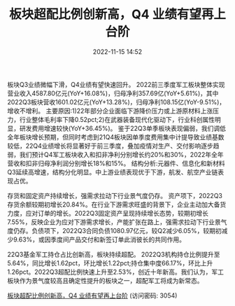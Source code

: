 ﻿---
title: 板块超配比例创新高，Q4 业绩有望再上台阶
date: 2022-11-15 14:52
tags:
- 军工行业
updated: 
---

板块Q3业绩微幅下滑，Q4业绩有望快速回升。
2022前三季度军工板块整体实现营业收入4587.80亿元(YoY+16.08%)，归母净利357.69亿(YoY+5.61%)，其中2022Q3板块营收1601.02亿元(YoY+13.28%)，归母净利108.15亿(YoY-9.51%)，增收不增利。
主要原因:1)22年部分企业面临下游降价压力或上游原材料上涨压力，行业整体毛利率下降0.52pct;2)在武器装备现代化驱动下，行业科创属性明显，研发费用增速较快(YoY+36.45%)。
鉴于22Q3单季板块表现偏弱，我们调低全年板块增长预期，但同时考虑到21Q4板块因单季度费用集中计提导致业绩基数较低，22Q4业绩增长将显著好于前三季度，叠加疫情对生产、交付影响逐步趋弱，我们预计Q4军工板块收入和扣非净利分别增长约20%和30%，2022年全年营收和扣非归母净利润分别增长18%和15%。
结构分析:元器件、信息化和新材料Q3延续高增速，结构分化明显。中上游业绩表现优于下游，航发、航空产业链表现占优。
<!-- more -->
存货和固定资产持续增长，强需求拉动下行业景气度仍存。
资产项下，2022Q3存货余额较期初增长20.84%。在行业下游需求旺盛的背景下，企业主动加大备货力度，应对订单的增长。2022Q3固定资产呈现持续增长态势，较期初增长7.55%，反映企业为应对下游需求增长，产能扩张在路上，强需求拉动下行业景气度仍存。负债项下，2022Q3合同负债1080.97亿元，较Q2减少6.05%，较期初减少9.63%，或因季度间产品交付和新签订单此消彼长的共同作用。

22Q3基金军工持仓占比创新高，板块持续超配。
2022Q3机构持仓比例提升至5.64%，同比增长1.62pct，环比增长1.22pct;持仓集中度66.17%，环比上升1.26pct。2022Q3超配比例快速上升至2.53%，创近十年新高。我们认为，军工板块作为景气度较高且确定性提升的板块之一，超配军工将成为新常态。

[板块超配比例创新高，Q4 业绩有望再上台阶](https://url12.ctfile.com/f/3948612-723792075-6e8ceb?p=3054)
(访问密码: 3054)

